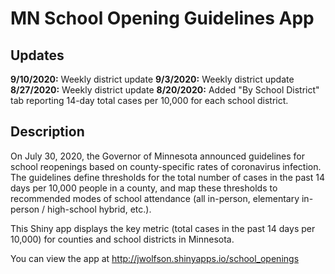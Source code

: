 # MN School Opening Guidelines App

## Updates

**9/10/2020:** Weekly district update
**9/3/2020:** Weekly district update
**8/27/2020:** Weekly district update
**8/20/2020:** Added "By School District" tab reporting 14-day total cases per 10,000 for each school district.

## Description

On July 30, 2020, the Governor of Minnesota announced guidelines for school reopenings based on county-specific rates of coronavirus infection. The guidelines define thresholds for the total number of cases in the past 14 days per 10,000 people in a county, and map these thresholds to recommended modes of school attendance (all in-person, elementary in-person / high-school hybrid, etc.).

This Shiny app displays the key metric (total cases in the past 14 days per 10,000) for counties and school districts in Minnesota.

You can view the app at http://jwolfson.shinyapps.io/school_openings
